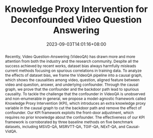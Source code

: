 ---
# Documentation: https://sourcethemes.com/academic/docs/managing-content/

title: "Knowledge Proxy Intervention for Deconfounded Video Question Answering"
authors: 
- Jiangtong Li
- Li Niu
- Liqing Zhang.
date: 2023-09-03T14:01:16+08:00
doi: ""

# Schedule page publish date (NOT publication's date).
publishDate: 2023-09-03T14:01:16+08:00

# Publication type.
# Legend: 0 = Uncategorized; 1 = Conference paper; 2 = Journal article;
# 3 = Preprint / Working Paper; 4 = Report; 5 = Book; 6 = Book section;
# 7 = Thesis; 8 = Patent
publication_types: ["1"]

# Publication name and optional abbreviated publication name.
publication: Proceedings of the IEEE / CVF International Conference on Computer Vision (ICCV 2023)
publication_short: "ICCV 2023"

abstract: "Recently, Video Question-Answering (VideoQA) has drawn more and more attention from both the industry and the research community. Despite all the success achieved by recent works, dataset bias always harmfully misleads current methods focusing on spurious correlations in training data. To analyze the effects of dataset bias, we frame the VideoQA pipeline into a causal graph, which shows the causalities among video, question, aligned feature between video and question, answer, and underlying confounder. Through the causal graph, we prove that the confounder and the backdoor path lead to spurious causality. To tackle the challenge that the confounder in VideoQA is unobserved and non-enumerable in general, we propose a model-agnostic framework called Knowledge Proxy Intervention (KPI), which introduces an extra knowledge proxy variable in the causal graph to cut the backdoor path and remove the effect of confounder. Our KPI framework exploits the front-door adjustment, which requires no prior knowledge about the confounder. The effectiveness of our KPI framework is corroborated by three baseline methods on five benchmark datasets, including MSVD-QA, MSRVTT-QA, TGIF-QA, NExT-QA, and Causal-VidQA."

# Summary. An optional shortened abstract.
summary: ""

tags: []
categories: []
featured: false

# Custom links (optional).
#   Uncomment and edit lines below to show custom links.
# links:
# - name: Follow
#   url: https://twitter.com
#   icon_pack: fab
#   icon: twitter

url_pdf: 
url_code: 
url_dataset: 
url_poster:
url_project:
url_slides:
url_source:
url_video:

# Featured image
# To use, add an image named `featured.jpg/png` to your page's folder. 
# Focal points: Smart, Center, TopLeft, Top, TopRight, Left, Right, BottomLeft, Bottom, BottomRight.
image:
  caption: "Model Structure"
  focal_point: "Right"
  preview_only: True

# Associated Projects (optional).
#   Associate this publication with one or more of your projects.
#   Simply enter your project's folder or file name without extension.
#   E.g. `internal-project` references `content/project/internal-project/index.md`.
#   Otherwise, set `projects: []`.
projects: []

# Slides (optional).
#   Associate this publication with Markdown slides.
#   Simply enter your slide deck's filename without extension.
#   E.g. `slides: "example"` references `content/slides/example/index.md`.
#   Otherwise, set `slides: ""`.
slides: ""
---